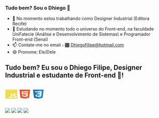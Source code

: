 ### Tudo bem? Sou o Dhiego 🤙


- 🔭 No momento estou trabalhando como Designer Industrial (Editora Recife)
- 🌱 Estudando no momento todo o universo do Front-end, na faculdade UniFatecie (Análise e Desenvolvimento de Sistemas) e Programador Front-end (Senai)
- 📫 Contate-me no email 👉🏾 Dhiegofilipe@hotmail.com
- 😄 Pronome: Ele/Dele

## Tudo bem? Eu sou o Dhiego Filipe, Designer Industrial e estudante de Front-end 🤙!

<div style="display: inline_block"><br>
  <img align="center" alt="Rafa-Js" height="30" width="40" src="https://raw.githubusercontent.com/devicons/devicon/master/icons/javascript/javascript-plain.svg">
  <img align="center" alt="Rafa-HTML" height="30" width="40" src="https://raw.githubusercontent.com/devicons/devicon/master/icons/html5/html5-original.svg">
  <img align="center" alt="Rafa-CSS" height="30" width="40" src="https://raw.githubusercontent.com/devicons/devicon/master/icons/css3/css3-original.svg">
</div>
  
  ##
 
<div> 
 
  <a href="https://www.instagram.com/dhiegofilipe12/" target="_blank"><img src="https://img.shields.io/badge/-Instagram-%23E4405F?style=for-the-badge&logo=instagram&logoColor=white" target="_blank"></a>
 <a href="https://discord.com/channels/1091038408098451579/1091038408861823048" target="_blank"><img src="https://img.shields.io/badge/Discord-7289DA?style=for-the-badge&logo=discord&logoColor=white" target="_blank"></a> 
  <a href = "mailto:dhiegofilype@gmail.com"><img src="https://img.shields.io/badge/-Gmail-%23333?style=for-the-badge&logo=gmail&logoColor=white" target="_blank"></a>
  <a href="https://www.linkedin.com/in/dhiego-filipe-11b541137/" target="_blank"><img src="https://img.shields.io/badge/-LinkedIn-%230077B5?style=for-the-badge&logo=linkedin&logoColor=white" target="_blank"></a> 
  
</div>
